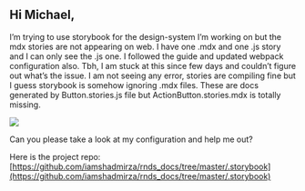 ## Hi Michael,


I’m trying to use storybook for the design-system I’m working on but the mdx stories are not appearing on web. I have one .mdx and one .js story and I can only see the .js one. I followed the guide and updated webpack configuration also. Tbh, I am stuck at this since few days and couldn’t figure out what’s the issue. I am not seeing any error, stories are compiling fine but I guess storybook is somehow ignoring .mdx files. These are docs generated by Button.stories.js file but ActionButton.stories.mdx is totally missing.

![](https://cdn.hashnode.com/res/hashnode/image-dev/upload/v1626178606727/b3dcfrkam.png)

Can you please take a look at my configuration and help me out?

Here is the project repo: [https://github.com/iamshadmirza/rnds_docs/tree/master/.storybook](https://github.com/iamshadmirza/rnds_docs/tree/master/.storybook)